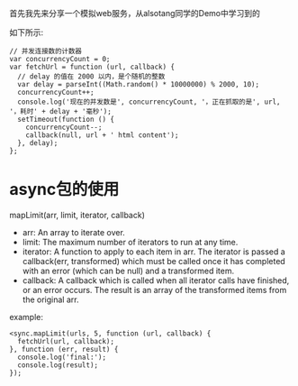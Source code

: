 首先我先来分享一个模拟web服务，从alsotang同学的Demo中学习到的

如下所示:

    // 并发连接数的计数器
    var concurrencyCount = 0;
    var fetchUrl = function (url, callback) {
      // delay 的值在 2000 以内，是个随机的整数
      var delay = parseInt((Math.random() * 10000000) % 2000, 10);
      concurrencyCount++;
      console.log('现在的并发数是', concurrencyCount, '，正在抓取的是', url, '，耗时' + delay + '毫秒');
      setTimeout(function () {
        concurrencyCount--;
        callback(null, url + ' html content');
      }, delay);
    };

# async包的使用

mapLimit(arr, limit, iterator, callback)

- arr: An array to iterate over.
- limit: The maximum number of iterators to run at any time.
- iterator: A function to apply to each item in arr. The iterator is passed a callback(err, transformed) which must be called once it has completed with an error (which can be null) and a transformed item.
- callback: A callback which is called when all iterator calls have finished, or an error occurs. The result is an array of the transformed items from the original arr.

example:

    <sync.mapLimit(urls, 5, function (url, callback) {
      fetchUrl(url, callback);
    }, function (err, result) {
      console.log('final:');
      console.log(result);
    });







